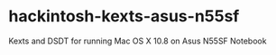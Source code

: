hackintosh-kexts-asus-n55sf
===========================

Kexts and DSDT for running Mac OS X 10.8 on Asus N55SF Notebook
